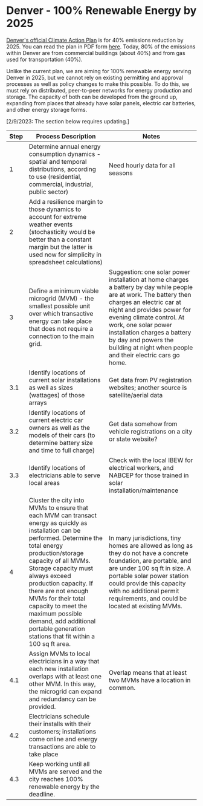 # Denver - 100% Renewable Energy by 2025

[Denver's official Climate Action Plan](https://www.denvergov.org/Government/Agencies-Departments-Offices/Agencies-Departments-Offices-Directory/Climate-Action-Sustainability-Resiliency/Climate-Action) is for 40% emissions reduction by 2025. You can read the plan in PDF form [here](https://www.denvergov.org/files/assets/public/climate-action/documents/ddphe_80x50_climateactionplan.pdf). Today, 80% of the emissions within Denver are from commercial buildings (about 40%) and from gas used for transportation (40%).

Unlike the current plan, we are aiming for 100% renewable energy serving Denver in 2025, but we cannot rely on existing permitting and approval processes as well as policy changes to make this possible. To do this, we must rely on distributed, peer-to-peer networks for energy production and storage. The capacity of both can be developed from the ground up, expanding from places that already have solar panels, electric car batteries, and other energy storage forms.

[2/9/2023: The section below requires updating.]

| Step | Process Description | Notes |
|---|---|---|
| 1 | Determine annual energy consumption dynamics - spatial and temporal distributions, according to use (residential, commercial, industrial, public sector) | Need hourly data for all seasons |
| 2 | Add a resilience margin to those dynamics to account for extreme weather events (stochasticity would be better than a constant margin but the latter is used now for simplicity in spreadsheet calculations) |  |
| 3 | Define a minimum viable microgrid (MVM) - the smallest possible unit over which transactive energy can take place that does not require a connection to the main grid.  | Suggestion: one solar power installation at home charges a battery by day while people are at work. The battery then charges an electric car at night and provides power for evening climate control. At work, one solar power installation charges a battery by day and powers the building at night when people and their electric cars go home. |
| 3.1 | Identify locations of current solar installations as well as sizes (wattages) of those arrays | Get data from PV registration websites; another source is satellite/aerial data |
| 3.2 | Identify locations of current electric car owners as well as the models of their cars (to determine battery size and time to full charge) | Get data somehow from vehicle registrations on a city or state website? |
| 3.3 | Identify locations of electricians able to serve local areas | Check with the local IBEW for electrical workers, and NABCEP for those trained in solar installation/maintenance |
| 4 | Cluster the city into MVMs to ensure that each MVM can transact energy as quickly as installation can be performed. Determine the total energy production/storage capacity of all MVMs. Storage capacity must always exceed production capacity. If there are not enough MVMs for their total capacity to meet the maximum possible demand, add additional portable generation stations that fit within a 100 sq ft area.  | In many jurisdictions, tiny homes are allowed as long as they do not have a concrete foundation, are portable, and are under 100 sq ft in size. A portable solar power station could provide this capacity with no additional permit requirements, and could be located at existing MVMs. |
| 4.1 | Assign MVMs to local electricians in a way that each new installation overlaps with at least one other MVM. In this way, the microgrid can expand and redundancy can be provided. | Overlap means that at least two MVMs have a location in common. |
| 4.2 | Electricians schedule their installs with their customers; installations come online and energy transactions are able to take place |  |
| 4.3 | Keep working until all MVMs are served and the city reaches 100% renewable energy by the deadline. |  |
